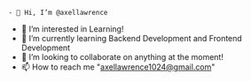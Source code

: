 	- 👋 Hi, I’m @axellawrence
- 👀 I’m interested in Learning!
- 🌱 I’m currently learning Backend Development and Frontend Development
- 💞️ I’m looking to collaborate on anything at the moment!
- 📫 How to reach me "axellawrence1024@gmail.com"

<!---
axellawrence/axellawrence is a ✨ special ✨ repository because its `README.md` (this file) appears on your GitHub profile.
You can click the Preview link to take a look at your changes.
---t>
